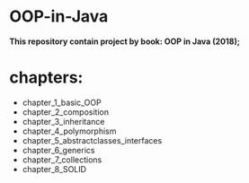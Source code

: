# OOP-in-Java
**This repository contain project by book: OOP in Java (2018);**
##
# chapters:
* chapter_1_basic_OOP
* chapter_2_composition
* chapter_3_inheritance
* chapter_4_polymorphism
* chapter_5_abstractclasses_interfaces
* chapter_6_generics
* chapter_7_collections
* chapter_8_SOLID



